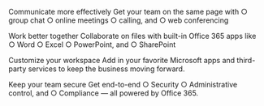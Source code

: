 Communicate more effectively
	Get your team on the same page with
		○ group chat
		○ online meetings
		○ calling, and
		○ web conferencing

Work better together
	Collaborate on files with built-in Office 365 apps like
		○ Word
		○ Excel
		○ PowerPoint, and
		○ SharePoint

Customize your workspace
	Add in
		your favorite Microsoft apps and
		third-party services
			to keep the business moving forward.

Keep your team secure
	Get end-to-end
		○ Security
		○ Administrative control, and
		○ Compliance — all powered by Office 365.

